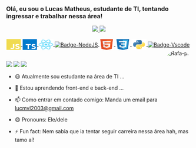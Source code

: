 ### Olá, eu sou o Lucas Matheus, estudante de TI, tentando ingressar e trabalhar nessa área!

<div align="center">
  <a href="https://github.com/Casterrr">
  <img height="180em" src="https://github-readme-stats.vercel.app/api?username=Casterrr&show_icons=true&theme=omni&include_all_commits=true&count_private=true&border_radius=15px"/>
  <img height="180em" src="https://github-readme-stats.vercel.app/api/top-langs/?username=Casterrr&layout=compact&langs_count=7&theme=omni&border_radius=15px"/>
</div>

<div style="display: inline_block"><br>
  <img align="center" alt="Badge-Js" height="30" width="40" src="https://raw.githubusercontent.com/devicons/devicon/master/icons/javascript/javascript-plain.svg">
  <img align="center" alt="Badge-Ts" height="30" width="40" src="https://raw.githubusercontent.com/devicons/devicon/master/icons/typescript/typescript-plain.svg">
  <img align="center" alt="Badge-React" height="30" width="40" src="https://raw.githubusercontent.com/devicons/devicon/master/icons/react/react-original.svg">
  <img align="center" alt="Badge-NodeJS" height="30" width="40" src="https://cdn.jsdelivr.net/gh/devicons/devicon/icons/nodejs/nodejs-original.svg" />
  <img align="center" alt="Badge-HTML" height="30" width="40" src="https://raw.githubusercontent.com/devicons/devicon/master/icons/html5/html5-original.svg">
  <img align="center" alt="Badge-CSS" height="30" width="40" src="https://raw.githubusercontent.com/devicons/devicon/master/icons/css3/css3-original.svg">
  <img align="center" alt="Badge-Python" height="30" width="40" src="https://raw.githubusercontent.com/devicons/devicon/master/icons/python/python-original.svg">
  <img align="center" alt="Badge-Vscode" height="30" width="40" src="https://cdn.jsdelivr.net/gh/devicons/devicon/icons/vscode/vscode-original.svg" />
  <img align="right" alt="Rafa-pic" height="150" style="border-radius:50px;" src="https://media.discordapp.net/attachments/423569295272837130/1005622202676293742/unknown.png?width=467&height=467">
</div>

  
  ##
 
<div> 
  <a href = "mailto:lucmvl2003@gmail.com"><img src="https://img.shields.io/badge/-Gmail-%23333?style=for-the-badge&logo=gmail&logoColor=white" target="_blank"></a>
  <a href="https://www.linkedin.com/in/lucas-matheus-b551761a4" target="_blank"><img src="https://img.shields.io/badge/-LinkedIn-%230077B5?style=for-the-badge&logo=linkedin&logoColor=white" target="_blank"></a> 
  <a href="https://www.youtube.com/channel/UCjCdy9oqZ06ZJx9hHJWOd9A" target="_blank"><img src="https://img.shields.io/badge/YouTube-FF0000?style=for-the-badge&logo=youtube&logoColor=white" target="_blank"></a>
</div>


- 😃 Atualmente sou estudante na área de TI ...

- 🌱 Estou aprendendo front-end e back-end ...

- 📫 Como entrar em contado comigo: Manda um email para lucmvl2003@gmail.com

- 😄 Pronouns: Ele/dele

- ⚡ Fun fact: Nem sabia que ia tentar seguir carreira nessa área hah, mas tamo aí!

